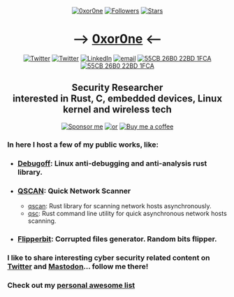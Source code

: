 
<p align="center"> 
    <a href="https://github.com/0xor0ne"><img alt="0xor0ne" src="https://komarev.com/ghpvc/?username=0xor0ne"></a>
    <a href="https://github.com/0xor0ne?tab=followers"><img alt="Followers" src="https://img.shields.io/github/followers/0xor0ne?color=4C1&logo=github"></a>
    <a href="https://github.com/0xor0ne?tab=repositories"><img alt="Stars" src="https://img.shields.io/github/stars/0xor0ne"></a>
</p> 

<h1 align="center"> --> <a href="https://github.com/0xor0ne">0xor0ne</a> <-- </h1>

<p align="center"> 
    <a href="https://twitter.com/0xor0ne"><img alt="Twitter" src="https://img.shields.io/badge/Twitter-1DA1F2?style=flat-square&logo=twitter&logoColor=white"></a>
    <a href="https://infosec.exchange/@0xor0ne"><img alt="Twitter" src="https://img.shields.io/badge/Mastodon-6364FF?style=flat-square&logo=Mastodon&logoColor=white"></a>
    <a href="https://www.linkedin.com/in/nfacchi/en" target="_blank"><img alt="LinkedIn" src="https://img.shields.io/badge/Linkedin-0077B5?style=flat-square&logo=Linkedin&logoColor=white"></a>
    <a href="mailto:0xor0ne@gmail.com" target="_blank"><img alt="email" src="https://img.shields.io/badge/Gmail-D14836?style=flat-square&logo=gmail&logoColor=white"></a>
    <a href="https://keys.openpgp.org/vks/v1/by-fingerprint/BAC49FE3A714464FA7C8EDB855CB26B022BD1FCA" target="_blank"><img alt="55CB 26B0 22BD 1FCA" src="https://img.shields.io/badge/PGP Key-4A0?style=flat-square&logo=GNU Privacy Guard&logoColor=FFFFFF"></a>
    <a href="https://keybase.io/0xor0ne" target="_blank"><img alt="55CB 26B0 22BD 1FCA" src="https://img.shields.io/badge/Keybase-880?style=flat-square&logo=GNU Privacy Guard&logoColor=FFFFFF"></a>
</p> 

<h2 align="center"> 
Security Researcher
<br>
interested in Rust, C, embedded devices, Linux kernel and wireless tech
</h2>

<p align="center"> 
    <a href="https://github.com/sponsors/0xor0ne?frequency=recurring"><img alt="Sponsor me" src="https://img.shields.io/badge/Become a Sponsor-30363D?style=flat-square&logo=GitHub-Sponsors&logoColor=#white"></a>
    <a href="https://github.com/sponsors/0xor0ne?frequency=one-time"><img alt="or" src="https://img.shields.io/badge/or-FF0000?style=flat-square&logoColor=#Red"></a>
    <a href="https://www.buymeacoffee.com/0xor0neE"><img alt="Buy me a coffee" src="https://img.shields.io/badge/Buy_Me_A_Coffee-FFDD00?style=flat-square&logo=buy-me-a-coffee&logoColor=black"></a>
</p> 

### In here I host a few of my public works, like:

- ### [Debugoff](https://github.com/0xor0ne/debugoff): Linux anti-debugging and anti-analysis rust library.

- ### [QSCAN](https://github.com/0xor0ne/qscan): Quick Network Scanner 
  - [qscan](https://github.com/0xor0ne/qscan/tree/main/qscan): Rust library for scanning network hosts asynchronously.
  - [qsc](https://github.com/0xor0ne/qscan/tree/main/qsc): Rust command line utility for quick asynchronous network hosts scanning.

- ### [Flipperbit](https://github.com/0xor0ne/flipperbit): Corrupted files generator. Random bits flipper.


### I like to share interesting cyber security related content on [Twitter](https://twitter.com/0xor0ne) and [Mastodon](https://infosec.exchange/@0xor0ne)... follow me there!

### Check out my [personal awesome list](https://github.com/0xor0ne/awesome-list)

